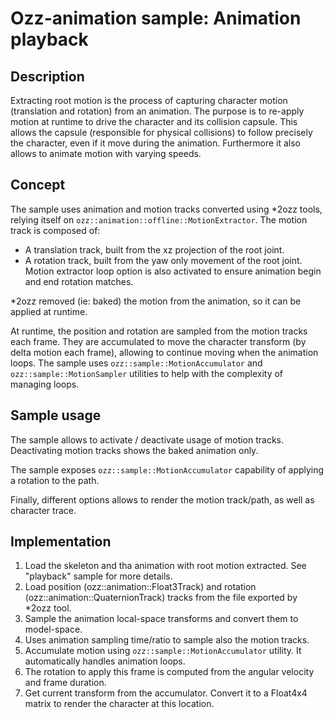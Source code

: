 # Ozz-animation sample: Animation playback

## Description

Extracting root motion is the process of capturing character motion (translation and rotation) from an animation. The purpose is to re-apply motion at runtime to drive the character and its collision capsule. This allows the capsule (responsible for physical collisions) to follow precisely the character, even if it move during the animation. Furthermore it also allows to animate motion with varying speeds.

## Concept

The sample uses animation and motion tracks converted using *2ozz tools, relying itself on `ozz::animation::offline::MotionExtractor`.
The motion track is composed of:
- A translation track, built from the xz projection of the root joint.
- A rotation track, built from the yaw only movement of the root joint. Motion extractor loop option is also activated to ensure animation begin and end rotation matches.

*2ozz removed (ie: baked) the motion from the animation, so it can be applied at runtime.

At runtime, the position and rotation are sampled from the motion tracks each frame. They are accumulated to move the character transform (by delta motion each frame), allowing to continue moving when the animation loops.
The sample uses `ozz::sample::MotionAccumulator` and `ozz::sample::MotionSampler` utilities to help with the complexity of managing loops.

## Sample usage

The sample allows to activate / deactivate usage of motion tracks. Deactivating motion tracks shows the baked animation only.

The sample exposes `ozz::sample::MotionAccumulator` capability of applying a rotation to the path.

Finally, different options allows to render the motion track/path, as well as character trace.

## Implementation

1. Load the skeleton and tha animation with root motion extracted. See "playback" sample for more details.
2. Load position (ozz::animation::Float3Track) and rotation (ozz::animation::QuaternionTrack) tracks from the file exported by *2ozz tool.
3. Sample the animation local-space transforms and convert them to model-space.
4. Uses animation sampling time/ratio to sample also the motion tracks.
5. Accumulate motion using `ozz::sample::MotionAccumulator` utility. It automatically handles animation loops.
6. The rotation to apply this frame is computed from the angular velocity and frame duration.
6. Get current transform from the accumulator. Convert it to a Float4x4 matrix to render the character at this location.